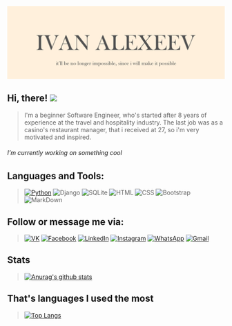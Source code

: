 [![Header](https://github.com/alexeevivan/alexeevivan/blob/main/assets/%D0%91%D0%B5%D0%B7%20%D0%B8%D0%BC%D0%B5%D0%BD%D0%B8-1.png)]()
## Hi, there! <img src="https://raw.githubusercontent.com/MartinHeinz/MartinHeinz/master/wave.gif" width="30px">
> I'm a beginner Software Engineer, who's started after 8 years of experience at the travel and hospitality industry. The last job was as a casino's restaurant manager, that i received at 27, so i'm very motivated and inspired.
###### I’m currently working on something cool

## Languages and Tools:

> [![Python](https://img.shields.io/badge/-Python-black?style=for-the-badge&logo=python&logoColor=goldenrod)](https://www.python.org/dev/peps/pep-0020/#id2)
![Django](https://img.shields.io/badge/Django-black?style=for-the-badge&logo=django&logoColor=goldenrod)
![SQLite](https://img.shields.io/badge/SQLite-black?style=for-the-badge&logo=sqlite&logoColor=goldenrod)
![HTML](https://img.shields.io/badge/HTML5-black?style=for-the-badge&logo=html5&logoColor=goldenrod)
![CSS](https://img.shields.io/badge/CSS3-black?style=for-the-badge&logo=css3&logoColor=goldenrod)
![Bootstrap](https://img.shields.io/badge/Bootstrap-black?style=for-the-badge&logo=bootstrap&logoColor=goldenrod)
![MarkDown](https://img.shields.io/badge/Markdown-black?style=for-the-badge&logo=markdown&logoColor=goldenrod)

## Follow or message me via:
> [![VK](https://img.shields.io/badge/-Vk-black?style=for-the-badge&logo=vk&logoColor=blue)](https://vk.com/freedomai)
[![Facebook](https://img.shields.io/badge/-Facebook-black?style=for-the-badge&logo=facebook&logoColor=blue)](https://www.facebook.com/levelup4ever)
[![LinkedIn](https://img.shields.io/badge/-LinkedIn-black?style=for-the-badge&logo=linkedin&logoColor=blue)](https://www.linkedin.com/in/ivan-alexeev-3394791a1/)
[![Instagram](https://img.shields.io/badge/-Instagram-black?style=for-the-badge&logo=instagram&logoColor=blue)](https://www.instagram.com/ivan_alexeev7/)
[![WhatsApp](https://img.shields.io/badge/-WhatsApp-black?style=for-the-badge&logo=whatsapp&logoColor=blue)](https://wa.me/+375447506008)
[![Gmail](https://img.shields.io/badge/-Gmail-black?style=for-the-badge&logo=gmail&logoColor=blue)](https://alexeevivan92@gmail.com)

## Stats
> [![Anurag's github stats](https://github-readme-stats.vercel.app/api?username=alexeevivan&show_icons=True&theme=solarized-light&title_color=DAA521&icon_color=007EC6&border_color=2F363D&text_color=8B949E&bg_color=0D1115)](https://github.com/anuraghazra/github-readme-stats)

## That's languages I used the most
> [![Top Langs](https://github-readme-stats.vercel.app/api/top-langs/?username=alexeevivan&layout=compact&theme=solarized-light&title_color=DAA521&border_color=2F363D&text_color=8B949E&bg_color=0D1115)](https://github.com/anuraghazra/github-readme-stats)
